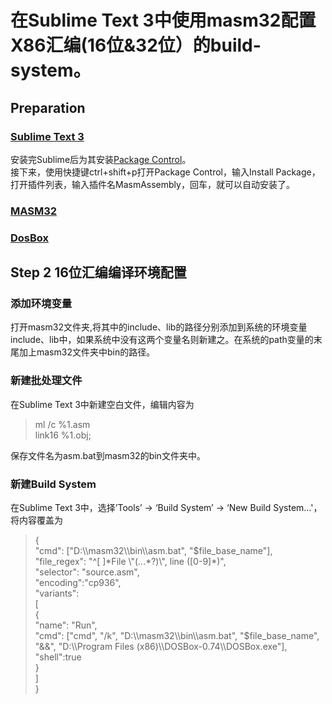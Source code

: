 <h1>在Sublime Text 3中使用masm32配置X86汇编(16位&32位）的build-system。</h1>
<h2>Preparation</h2>
<h3><a href="http://www.sublimetext.com/3">Sublime Text 3</a></h3>
安装完Sublime后为其安装<a href="https://packagecontrol.io/installation">Package Control</a>。
<br>
接下来，使用快捷键ctrl+shift+p打开Package Control，输入Install Package，打开插件列表，输入插件名MasmAssembly，回车，就可以自动安装了。
<h3><a href="http://www.masm32.com/download.htm">MASM32</a></h3>
<h3><a href="http://www.dosbox.com/download.php?main=1">DosBox</a></h3>
<h2>Step 2 16位汇编编译环境配置</h2>
<h3>添加环境变量</h3>
打开masm32文件夹,将其中的include、lib的路径分别添加到系统的环境变量include、lib中，如果系统中没有这两个变量名则新建之。在系统的path变量的末尾加上masm32文件夹中bin的路径。
<h3>新建批处理文件</h3>
在Sublime Text 3中新建空白文件，编辑内容为<br>
<blockquote>
ml /c %1.asm<br>
link16 %1.obj;
</blockquote>
保存文件名为asm.bat到masm32的bin文件夹中。
<h3>新建Build System</h3>
在Sublime Text 3中，选择’Tools’ -> ‘Build System’ -> ‘New Build System…'，将内容覆盖为<br>
<blockquote>
{<br>
    "cmd": ["D:\\masm32\\bin\\asm.bat", "$file_base_name"],<br>
    "file_regex": "^[ ]*File \"(...*?)\", line ([0-9]*)",<br>
    "selector": "source.asm",<br>
    "encoding":"cp936",<br>
    "variants":<br>
     [<br>
          {<br>
              "name": "Run",<br>
              "cmd": ["cmd", "/k", "D:\\masm32\\bin\\asm.bat", "$file_base_name",<br>
              "&&", "D:\\Program Files (x86)\\DOSBox-0.74\\DOSBox.exe"],<br>
              "shell":true<br>
          }<br>
     ]<br>
}<br>
</blockquote>






